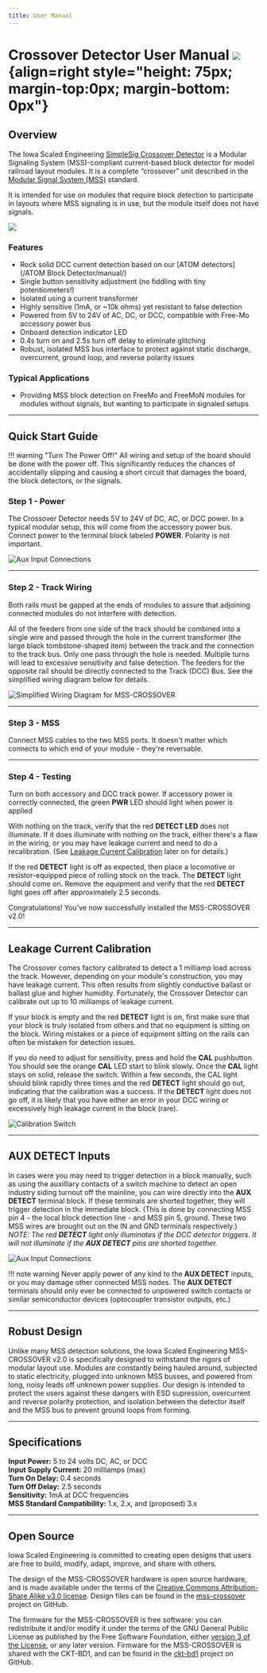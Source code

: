 ```yaml
---
title: User Manual
---
```

# Crossover Detector User Manual ![](../img/simplesig-logo.png){align=right style="height: 75px; margin-top:0px; margin-bottom: 0px"}

## Overview

The Iowa Scaled Engineering [SimpleSig Crossover Detector](https://www.iascaled.com/store/MSS-CROSSOVER) is a Modular Signaling System (MSS)-compliant current-based block detector for model railroad layout modules.  It is a complete “crossover” unit described in the [Modular Signal System (MSS)](/SimpleSig/introduction/) standard.

It is intended for use on modules that require block detection to participate in layouts where MSS signaling is in use, but the module itself does not have signals.

![](img/mss-crossover.png)


### Features

* Rock solid DCC current detection based on our [ATOM detectors](/ATOM Block Detector/manual/)
* Single button sensitivity adjustment (no fiddling with tiny potentiometers!)
* Isolated using a current transformer
* Highly sensitive (1mA, or ~10k ohms) yet resistant to false detection
* Powered from 5V to 24V of AC, DC, or DCC, compatible with Free-Mo accessory power bus
* Onboard detection indicator LED
* 0.4s turn on and 2.5s turn off delay to eliminate glitching
* Robust, isolated MSS bus interface to protect against static discharge, overcurrent, ground loop, and reverse polarity issues

### Typical Applications

* Providing MSS block detection on FreeMo and FreeMoN modules for modules without signals, but wanting to participate in signaled setups

---

## Quick Start Guide

!!! warning "Turn The Power Off!"
    All wiring and setup of the board should be done with the power off.  This significantly reduces the chances of accidentally slipping and causing a short circuit that damages the board, the block detectors, or the signals.

### Step 1 - Power
The Crossover Detector needs 5V to 24V of DC, AC, or DCC power.  In a typical modular setup, this will come from the accessory power bus.  Connect power to the terminal block labeled **POWER**. Polarity is not important.

![Aux Input Connections](img/mss-crossover-power.png)

---

### Step 2 - Track Wiring

Both rails must be gapped at the ends of modules to assure that adjoining connected modules do not interfere with detection.

All of the feeders from one side of the track should be combined into a single wire and passed through the hole in the current transformer (the large black tombstone-shaped item) between the track and the connection to the track bus.  Only one pass through the hole is needed.  Multiple turns will lead to excessive sensitivity and false detection.  The feeders for the opposite rail should be directly connected to the Track (DCC) Bus.  See the simplified wiring diagram below for details.

![Simplified Wiring Diagram for MSS-CROSSOVER](img/mss-crossover-wiring-diagram.png)

---

### Step 3 - MSS

Connect MSS cables to the two MSS ports.  It doesn't matter which connects to which end of your module - they're reversable.

---

### Step 4 - Testing

Turn on both accessory and DCC track power.  If accessory power is correctly connected, the green **PWR** LED should light when power is applied

With nothing on the track, verify that the red **DETECT LED** does not illuminate.  If it does illuminate with nothing
on the track, either there's a flaw in the wiring, or you may have leakage current and need to do a recalibration.  (See [Leakage Current Calibration](#leakage-current-calibration) later on for details.)

If the red **DETECT** light is off as expected, then place a locomotive or resistor-equipped piece of rolling stock on the track.  The **DETECT** light should come on.  Remove the equipment and verify that the red **DETECT** light goes off after approximately 2.5 seconds.  

Congratulations!  You've now successfully installed the MSS-CROSSOVER v2.0!

---

## Leakage Current Calibration

The Crossover comes factory calibrated to detect a 1 milliamp load across the track.  However, depending on your module's construction, you may have leakage current.  This often results from slightly conductive ballast or ballast glue and higher humidity.  Fortunately, the Crossover Detector can calibrate out up to 10 milliamps of leakage current.  

If your block is empty and the red **DETECT** light is on, first make sure that your block is truly isolated from others and that no equipment is sitting on the block. Wiring mistakes or a piece of equipment sitting on the rails can often be mistaken for detection issues.

If you do need to adjust for sensitivity, press and hold the **CAL** pushbutton. You should see the orange **CAL** LED start to blink slowly. Once the **CAL** light stays on solid, release the switch. Within a few seconds, the CAL light should blink rapidly three times and the red **DETECT** light should go out, indicating that the calibration was a success. If the **DETECT** light does not go off, it is likely that you have either an error in your DCC wiring or excessively high leakage current in the block (rare).

![Calibration Switch](img/mss-crossover-calibrate.png)

---

## AUX DETECT Inputs

In cases were you may need to trigger detection in a block manually, such as using the auxilliary contacts of a switch machine to detect an open industry siding turnout off the mainline, you can wire directly into the **AUX DETECT** terminal block.  If these terminals are shorted together, they will trigger detection in the immediate block.  (This is done by connecting MSS pin 4 - the local block detection line - and MSS pin 5, ground.  These two MSS wires are brought out on the IN and GND terminals respectively.)   *NOTE:  The red **DETECT** light only illuminates if the DCC detector triggers.  It will not illuminate if the **AUX DETECT** pins are shorted together.*

![Aux Input Connections](img/mss-crossover-auxin.png)

!!! note warning
    Never apply power of any kind to the **AUX DETECT** inputs, or you may damage other connected MSS nodes.  The **AUX DETECT** terminals should only ever be connected to
    unpowered switch contacts or similar semiconductor devices (optocoupler transistor outputs, etc.)

---

## Robust Design

Unlike many MSS detection solutions, the Iowa Scaled Engineering MSS-CROSSOVER v2.0 is specifically designed to withstand the rigors of modular layout use.  Modules are constantly being hauled around, subjected to static electricity, plugged into unknown MSS busses, and powered from long, noisy leads off unknown power supplies.  Our design is intended to protect the users against these dangers with ESD supression, overcurrent and reverse polarity protection, and isolation between the detector itself and the MSS bus to prevent ground loops from forming.

---

## Specifications

**Input Power:**  5 to 24 volts DC, AC, or DCC  
**Input Supply Current:**  20 milliamps (max)  
**Turn On Delay:**  0.4 seconds  
**Turn Off Delay:**  2.5 seconds  
**Sensitivity:**  1mA at DCC frequencies  
**MSS Standard Compatibility:** 1.x, 2.x, and (proposed) 3.x

---

## Open Source 

Iowa Scaled Engineering is committed to creating open designs that users are free to build, modify, adapt, improve, and share with others.

The design of the MSS-CROSSOVER hardware is open source hardware, and is made available under the terms of the [Creative Commons Attribution-Share Alike v3.0 license](http://creativecommons.org/licenses/by-sa/3.0/).  Design files can be found in the [mss-crossover](https://github.com/IowaScaledEngineering/mss-crossover) project on  GitHub.

The firmware for the MSS-CROSSOVER is free software: you can redistribute it and/or modify it under the terms of the GNU General Public License as published by the Free Software Foundation, either [version 3 of the  License](https://www.gnu.org/licenses/gpl.html), or any later version. Firmware for the MSS-CROSSOVER is shared with the CKT-BD1, and can be found in the [ckt-bd1](https://github.com/IowaScaledEngineering/ckt-bd1) project on GitHub.
